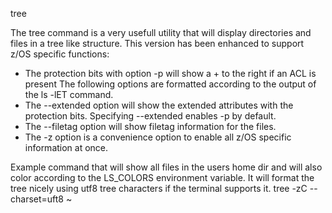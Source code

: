 tree

The tree command is a very usefull utility that will display directories and files in a tree like structure.
This version has been enhanced to support z/OS specific functions:
- The protection bits with option -p will show a + to the right if an ACL is present
The following options are formatted according to the output of the ls -lET command.
- The --extended option will show the extended attributes with the protection bits. Specifying --extended enables -p by default.
- The --filetag option will show filetag information for the files.
- The -z option is a convenience option to enable all z/OS specific information at once.

Example command that will show all files in the users home dir and will also color according to the LS_COLORS environment variable.
It will format the tree nicely using utf8 tree characters if the terminal supports it.
tree -zC --charset=uft8 ~

